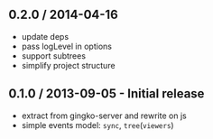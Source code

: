## 0.2.0 / 2014-04-16

  * update deps
  * pass logLevel in options
  * support subtrees
  * simplify project structure

## 0.1.0 / 2013-09-05 - Initial release

  * extract from gingko-server and rewrite on js
  * simple events model: `sync`, `tree`(`viewers`)
